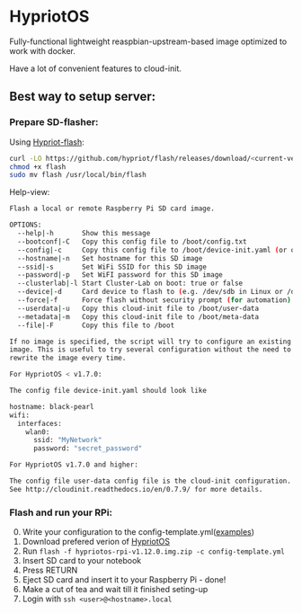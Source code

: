 # HypriotOS

Fully-functional lightweight reaspbian-upstream-based image optimized to work with docker.

Have a lot of convenient features to cloud-init.

## Best way to setup server:

### Prepare SD-flasher:

Using [Hypriot-flash](https://github.com/hypriot/flash):

```bash
curl -LO https://github.com/hypriot/flash/releases/download/<current-version>/flash
chmod +x flash
sudo mv flash /usr/local/bin/flash
```

Help-view:

```bash
Flash a local or remote Raspberry Pi SD card image.

OPTIONS:
  --help|-h       Show this message
  --bootconf|-C   Copy this config file to /boot/config.txt
  --config|-c     Copy this config file to /boot/device-init.yaml (or occidentalis.txt)
  --hostname|-n   Set hostname for this SD image
  --ssid|-s       Set WiFi SSID for this SD image
  --password|-p   Set WiFI password for this SD image
  --clusterlab|-l Start Cluster-Lab on boot: true or false
  --device|-d     Card device to flash to (e.g. /dev/sdb in Linux or /dev/disk2 in OSX)
  --force|-f      Force flash without security prompt (for automation)
  --userdata|-u   Copy this cloud-init file to /boot/user-data
  --metadata|-m   Copy this cloud-init file to /boot/meta-data
  --file|-F       Copy this file to /boot

If no image is specified, the script will try to configure an existing
image. This is useful to try several configuration without the need to
rewrite the image every time.

For HypriotOS < v1.7.0:

The config file device-init.yaml should look like

hostname: black-pearl
wifi:
  interfaces:
    wlan0:
      ssid: "MyNetwork"
      password: "secret_password"

For HypriotOS v1.7.0 and higher:

The config file user-data config file is the cloud-init configuration.
See http://cloudinit.readthedocs.io/en/0.7.9/ for more details.
```

### Flash and run your RPi:

0. Write your configuration to the config-template.yml([examples](https://github.com/hypriot/flash/tree/master/sample))
1. Download prefered verion of [HypriotOS](https://blog.hypriot.com/downloads/)
2. Run `flash -f hypriotos-rpi-v1.12.0.img.zip -c config-template.yml`
3. Insert SD card to your notebook
4. Press RETURN
5. Eject SD card and insert it to your Raspberry Pi - done!
6. Make a cut of tea and wait till it finished seting-up
7. Login with `ssh <user>@<hostname>.local`


